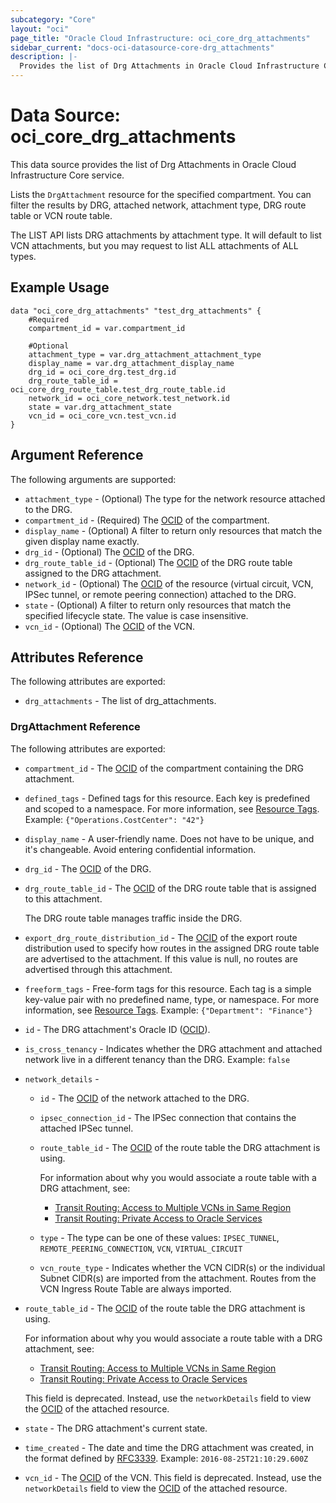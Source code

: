 ```yaml
---
subcategory: "Core"
layout: "oci"
page_title: "Oracle Cloud Infrastructure: oci_core_drg_attachments"
sidebar_current: "docs-oci-datasource-core-drg_attachments"
description: |-
  Provides the list of Drg Attachments in Oracle Cloud Infrastructure Core service
---
```


# Data Source: oci_core_drg_attachments
This data source provides the list of Drg Attachments in Oracle Cloud Infrastructure Core service.

Lists the `DrgAttachment` resource for the specified compartment. You can filter the
results by DRG, attached network, attachment type, DRG route table or
VCN route table.

The LIST API lists DRG attachments by attachment type. It will default to list VCN attachments,
but you may request to list ALL attachments of ALL types. 


## Example Usage

```hcl
data "oci_core_drg_attachments" "test_drg_attachments" {
	#Required
	compartment_id = var.compartment_id

	#Optional
	attachment_type = var.drg_attachment_attachment_type
	display_name = var.drg_attachment_display_name
	drg_id = oci_core_drg.test_drg.id
	drg_route_table_id = oci_core_drg_route_table.test_drg_route_table.id
	network_id = oci_core_network.test_network.id
	state = var.drg_attachment_state
	vcn_id = oci_core_vcn.test_vcn.id
}
```

## Argument Reference

The following arguments are supported:

* `attachment_type` - (Optional) The type for the network resource attached to the DRG.
* `compartment_id` - (Required) The [OCID](https://docs.cloud.oracle.com/iaas/Content/General/Concepts/identifiers.htm) of the compartment.
* `display_name` - (Optional) A filter to return only resources that match the given display name exactly. 
* `drg_id` - (Optional) The [OCID](https://docs.cloud.oracle.com/iaas/Content/General/Concepts/identifiers.htm) of the DRG.
* `drg_route_table_id` - (Optional) The [OCID](https://docs.cloud.oracle.com/iaas/Content/General/Concepts/identifiers.htm) of the DRG route table assigned to the DRG attachment.
* `network_id` - (Optional) The [OCID](https://docs.cloud.oracle.com/iaas/Content/General/Concepts/identifiers.htm) of the resource (virtual circuit, VCN, IPSec tunnel, or remote peering connection) attached to the DRG.
* `state` - (Optional) A filter to return only resources that match the specified lifecycle state. The value is case insensitive. 
* `vcn_id` - (Optional) The [OCID](https://docs.cloud.oracle.com/iaas/Content/General/Concepts/identifiers.htm) of the VCN.


## Attributes Reference

The following attributes are exported:

* `drg_attachments` - The list of drg_attachments.

### DrgAttachment Reference

The following attributes are exported:

* `compartment_id` - The [OCID](https://docs.cloud.oracle.com/iaas/Content/General/Concepts/identifiers.htm) of the compartment containing the DRG attachment.
* `defined_tags` - Defined tags for this resource. Each key is predefined and scoped to a namespace. For more information, see [Resource Tags](https://docs.cloud.oracle.com/iaas/Content/General/Concepts/resourcetags.htm).  Example: `{"Operations.CostCenter": "42"}` 
* `display_name` - A user-friendly name. Does not have to be unique, and it's changeable. Avoid entering confidential information. 
* `drg_id` - The [OCID](https://docs.cloud.oracle.com/iaas/Content/General/Concepts/identifiers.htm) of the DRG.
* `drg_route_table_id` - The [OCID](https://docs.cloud.oracle.com/iaas/Content/General/Concepts/identifiers.htm) of the DRG route table that is assigned to this attachment.

	The DRG route table manages traffic inside the DRG. 
* `export_drg_route_distribution_id` - The [OCID](https://docs.cloud.oracle.com/iaas/Content/General/Concepts/identifiers.htm) of the export route distribution used to specify how routes in the assigned DRG route table are advertised to the attachment. If this value is null, no routes are advertised through this attachment. 
* `freeform_tags` - Free-form tags for this resource. Each tag is a simple key-value pair with no predefined name, type, or namespace. For more information, see [Resource Tags](https://docs.cloud.oracle.com/iaas/Content/General/Concepts/resourcetags.htm).  Example: `{"Department": "Finance"}` 
* `id` - The DRG attachment's Oracle ID ([OCID](https://docs.cloud.oracle.com/iaas/Content/General/Concepts/identifiers.htm)).
* `is_cross_tenancy` - Indicates whether the DRG attachment and attached network live in a different tenancy than the DRG.  Example: `false` 
* `network_details` - 
	* `id` - The [OCID](https://docs.cloud.oracle.com/iaas/Content/General/Concepts/identifiers.htm) of the network attached to the DRG. 
	* `ipsec_connection_id` - The IPSec connection that contains the attached IPSec tunnel.
	* `route_table_id` - The [OCID](https://docs.cloud.oracle.com/iaas/Content/General/Concepts/identifiers.htm) of the route table the DRG attachment is using.

		For information about why you would associate a route table with a DRG attachment, see:
		* [Transit Routing: Access to Multiple VCNs in Same Region](https://docs.cloud.oracle.com/iaas/Content/Network/Tasks/transitrouting.htm)
		* [Transit Routing: Private Access to Oracle Services](https://docs.cloud.oracle.com/iaas/Content/Network/Tasks/transitroutingoracleservices.htm) 
	* `type` - The type can be one of these values: `IPSEC_TUNNEL`, `REMOTE_PEERING_CONNECTION`, `VCN`, `VIRTUAL_CIRCUIT`
	* `vcn_route_type` - Indicates whether the VCN CIDR(s) or the individual Subnet CIDR(s) are imported from the attachment.  Routes from the VCN Ingress Route Table are always imported. 
* `route_table_id` - The [OCID](https://docs.cloud.oracle.com/iaas/Content/General/Concepts/identifiers.htm) of the route table the DRG attachment is using.

	For information about why you would associate a route table with a DRG attachment, see:
	* [Transit Routing: Access to Multiple VCNs in Same Region](https://docs.cloud.oracle.com/iaas/Content/Network/Tasks/transitrouting.htm)
	* [Transit Routing: Private Access to Oracle Services](https://docs.cloud.oracle.com/iaas/Content/Network/Tasks/transitroutingoracleservices.htm)

	This field is deprecated. Instead, use the `networkDetails` field to view the [OCID](https://docs.cloud.oracle.com/iaas/Content/General/Concepts/identifiers.htm) of the attached resource. 
* `state` - The DRG attachment's current state.
* `time_created` - The date and time the DRG attachment was created, in the format defined by [RFC3339](https://tools.ietf.org/html/rfc3339).  Example: `2016-08-25T21:10:29.600Z` 
* `vcn_id` - The [OCID](https://docs.cloud.oracle.com/iaas/Content/General/Concepts/identifiers.htm) of the VCN. This field is deprecated. Instead, use the `networkDetails` field to view the [OCID](https://docs.cloud.oracle.com/iaas/Content/General/Concepts/identifiers.htm) of the attached resource. 


